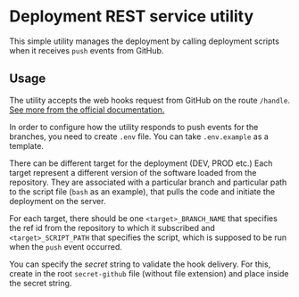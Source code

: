 # Deployment REST service utility

This simple utility manages the deployment by calling deployment scripts when it receives `push` events from GitHub.

## Usage

The utility accepts the web hooks request from GitHub on the route `/handle`. [See more from the official documentation.](!https://docs.github.com/en/webhooks/using-webhooks/creating-webhooks)

In order to configure how the utility responds to push events for the branches, you need to create `.env` file. You can take `.env.example` as a template.

There can be different target for the deployment (DEV, PROD etc.) Each target represent a different version of the software loaded from the repository. They are associated with a particular branch and particular path to the script file (`bash` as an example), that pulls the code and initiate the deployment on the server.

For each target, there should be one `<target>_BRANCH_NAME` that specifies the ref id from the repository to which it subscribed and `<target>_SCRIPT_PATH` that specifies the script, which is supposed to be run when the `push` event occurred.

You can specify the *secret* string to validate the hook delivery. For this, create in the root `secret-github` file (without file extension) and place inside the secret string.
